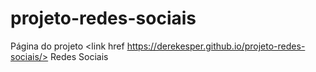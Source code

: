 # projeto-redes-sociais

Página do projeto <link href https://derekesper.github.io/projeto-redes-sociais/> Redes Sociais
 
